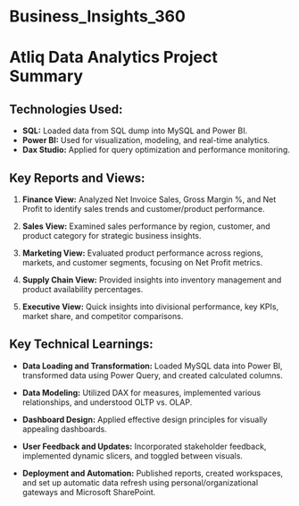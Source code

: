 # Business_Insights_360
# Atliq Data Analytics Project Summary

## Technologies Used:

- **SQL:** Loaded data from SQL dump into MySQL and Power BI.
- **Power BI:** Used for visualization, modeling, and real-time analytics.
- **Dax Studio:** Applied for query optimization and performance monitoring.

## Key Reports and Views:

1. **Finance View:** Analyzed Net Invoice Sales, Gross Margin %, and Net Profit to identify sales trends and customer/product performance.

2. **Sales View:** Examined sales performance by region, customer, and product category for strategic business insights.

3. **Marketing View:** Evaluated product performance across regions, markets, and customer segments, focusing on Net Profit metrics.

4. **Supply Chain View:** Provided insights into inventory management and product availability percentages.

5. **Executive View:** Quick insights into divisional performance, key KPIs, market share, and competitor comparisons.

## Key Technical Learnings:

- **Data Loading and Transformation:** Loaded MySQL data into Power BI, transformed data using Power Query, and created calculated columns.
  
- **Data Modeling:** Utilized DAX for measures, implemented various relationships, and understood OLTP vs. OLAP.

- **Dashboard Design:** Applied effective design principles for visually appealing dashboards.

- **User Feedback and Updates:** Incorporated stakeholder feedback, implemented dynamic slicers, and toggled between visuals.

- **Deployment and Automation:** Published reports, created workspaces, and set up automatic data refresh using personal/organizational gateways and Microsoft SharePoint.
